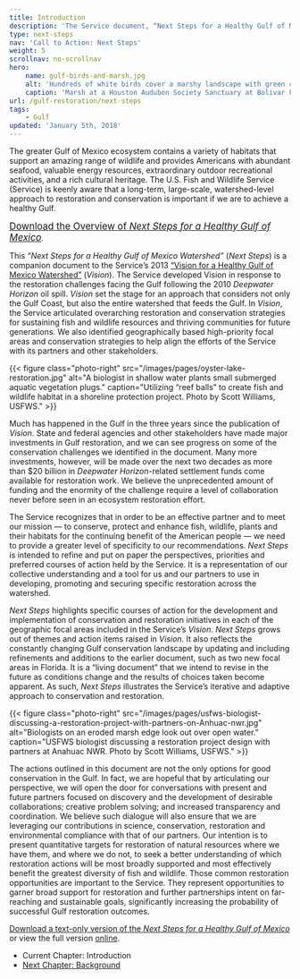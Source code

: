 ```yaml
---
title: Introduction
description: 'The Service document, “Next Steps for a Healthy Gulf of Mexico Watershed,” promotes specific courses of action aimed at conserving, protecting and enhancing the fish, wildlife, plants and habitat of the Gulf of Mexico region.'
type: next-steps
nav: 'Call to Action: Next Steps'
weight: 5
scrollnav: no-scrollnav
hero:
    name: gulf-birds-and-marsh.jpg
    alt: 'Hundreds of white birds cover a marshy landscape with green cordgrass and a bright blue sky.'
    caption: 'Marsh at a Houston Audubon Society Sanctuary at Bolivar Flats, Texas. Photo by Woody Woodrow, USFWS.'
url: /gulf-restoration/next-steps
tags:
    - Gulf
updated: 'January 5th, 2018'
---
```


The greater Gulf of Mexico ecosystem contains a variety of habitats that support an amazing range of wildlife and provides Americans with abundant seafood, valuable energy resources, extraordinary outdoor recreational activities, and a rich cultural heritage. The U.S. Fish and Wildlife Service (Service) is keenly aware that a long-term, large-scale, watershed-level approach to restoration and conservation is important if we are to achieve a healthy Gulf. 

<a href="/pdf/next-steps-overview.pdf" style="font-size: 1.2em;">Download the Overview of <em>Next Steps for a Healthy Gulf of Mexico</em></a>.

This _“Next Steps for a Healthy Gulf of Mexico Watershed”_ (_Next Steps_) is a companion document to the Service’s 2013 [“Vision for a Healthy Gulf of Mexico Watershed”](/gulf-restoration/vision) (_Vision_). The Service developed Vision in response to the restoration challenges facing the Gulf following the 2010 _Deepwater Horizon_ oil spill. _Vision_ set the stage for an approach that considers not only the Gulf Coast, but also the entire watershed that feeds the Gulf. In _Vision_, the Service articulated overarching restoration and conservation strategies for sustaining fish and wildlife resources and thriving communities for future generations. We also identified geographically based high-priority focal areas and conservation strategies to help align the efforts of the Service with its partners and other stakeholders.

{{< figure class="photo-right" src="/images/pages/oyster-lake-restoration.jpg" alt="A biologist in shallow water plants small submerged aquatic vegetation plugs." caption="Utilizing “reef balls” to create fish and wildlife habitat in a shoreline protection project. Photo by Scott Williams, USFWS." >}}

Much has happened in the Gulf in the three years since the publication of _Vision_. State and federal agencies and other stakeholders have made major investments in Gulf restoration, and we can see progress on some of the conservation challenges we identified in the document. Many more investments, however, will be made over the next two decades as more than $20 billion in _Deepwater Horizon_-related settlement funds come available for restoration work. We believe the unprecedented amount of funding and the enormity of the challenge require a level of collaboration never before seen in an ecosystem restoration effort.

The Service recognizes that in order to be an effective partner and to meet our mission — to conserve, protect and enhance fish, wildlife, plants and their habitats for the continuing benefit of the American people — we need to provide a greater level of specificity to our recommendations. _Next Steps_ is intended to refine and put on paper the perspectives, priorities and preferred courses of action held by the Service. It is a representation of our collective understanding and a tool for us and our partners to use in developing, promoting and securing specific restoration across the watershed.

_Next Steps_ highlights specific courses of action for the development and implementation of conservation and restoration initiatives in each of the geographic focal areas included in the Service’s _Vision_. _Next Steps_ grows out of themes and action items raised in _Vision_. It also reflects the constantly changing Gulf conservation landscape by updating and including refinements and additions to the earlier document, such as two new focal areas in Florida. It is a “living document” that we intend to revise in the future as conditions change and the results of choices taken become apparent. As such, _Next Steps_ illustrates the Service’s iterative and adaptive approach to conservation and restoration.

{{< figure class="photo-right" src="/images/pages/usfws-biologist-discussing-a-restoration-project-with-partners-on-Anhuac-nwr.jpg" alt="Biologists on an eroded marsh edge look out over open water." caption="USFWS biologist discussing a restoration project design with partners at Anahuac NWR. Photo by Scott Williams, USFWS." >}}

The actions outlined in this document are not the only options for good conservation in the Gulf. In fact, we are hopeful that by articulating our perspective, we will open the door for conversations with present and future partners focused on discovery and the development of desirable collaborations; creative problem solving; and increased transparency and coordination. We believe such dialogue will also ensure that we are leveraging our contributions in science, conservation, restoration and environmental compliance with that of our partners. Our intention is to present quantitative targets for restoration of natural resources where we have them, and where we do not, to seek a better understanding of which restoration actions will be most broadly supported and most effectively benefit the greatest diversity of fish and wildlife. Those common restoration opportunities are important to the Service. They represent opportunities to garner broad support for restoration and further partnerships intent on far-reaching and sustainable goals, significantly increasing the probability of successful Gulf restoration outcomes.

<a href="/pdf/publication/next-steps-for-a-healthy-gulf-of-mexico-watershed.pdf">Download a text-only version of the <em>Next Steps for a Healthy Gulf of Mexico</em></a> or view the full version <a href="/gulf-restoration/next-steps">online</a>.

<ul class="chapter-links">
  <li class="current-chapter"><span>Current Chapter: Introduction</span></li>
  <li class="next-chapter"><a href="./background">Next Chapter: Background</a></li>
</ul>
